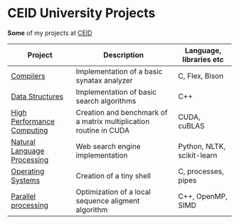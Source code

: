# CEID University Projects

**Some** of my projects at [CEID](https://www.ceid.upatras.gr/)

Project  | Description | Language, libraries etc
------------- | ------------- | ------------
[Compilers][comp]  |  Implementation of a basic synatax analyzer | C, Flex, Bison
[Data Structures][data]  |  Implementation of basic search algorithms | C++
[High Performance Computing][hpc] | Creation and benchmark of a matrix multiplication routine in CUDA | CUDA, cuBLAS
[Natural Language Processing][nlp] | Web search engine implementation | Python, NLTK, scikit-learn
[Operating Systems][os] | Creation of a tiny shell | C, processes, pipes
[Parallel processing][parale] | Optimization of a local sequence aligment algorithm | C++, OpenMP, SIMD

[comp]: <./Compilers>
[data]: <./Data-Structures>
[nlp]: <./Natural-Language-Processing>
[os]: <./Operating-Systems>
[hpc]: <https://github.com/memaskal/sequence-alignment>
[parale]: <https://github.com/memaskal/sequence-alignment>
